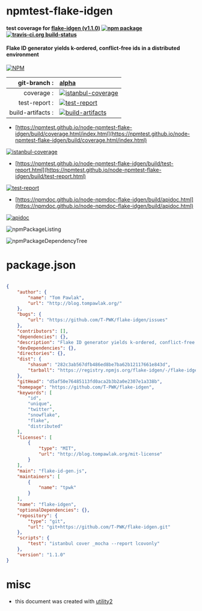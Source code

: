 # npmtest-flake-idgen

#### test coverage for  [flake-idgen (v1.1.0)](https://github.com/T-PWK/flake-idgen)  [![npm package](https://img.shields.io/npm/v/npmtest-flake-idgen.svg?style=flat-square)](https://www.npmjs.org/package/npmtest-flake-idgen) [![travis-ci.org build-status](https://api.travis-ci.org/npmtest/node-npmtest-flake-idgen.svg)](https://travis-ci.org/npmtest/node-npmtest-flake-idgen)

#### Flake ID generator yields k-ordered, conflict-free ids in a distributed environment

[![NPM](https://nodei.co/npm/flake-idgen.png?downloads=true&downloadRank=true&stars=true)](https://www.npmjs.com/package/flake-idgen)

| git-branch : | [alpha](https://github.com/npmtest/node-npmtest-flake-idgen/tree/alpha)|
|--:|:--|
| coverage : | [![istanbul-coverage](https://npmtest.github.io/node-npmtest-flake-idgen/build/coverage.badge.svg)](https://npmtest.github.io/node-npmtest-flake-idgen/build/coverage.html/index.html)|
| test-report : | [![test-report](https://npmtest.github.io/node-npmtest-flake-idgen/build/test-report.badge.svg)](https://npmtest.github.io/node-npmtest-flake-idgen/build/test-report.html)|
| build-artifacts : | [![build-artifacts](https://npmtest.github.io/node-npmtest-flake-idgen/glyphicons_144_folder_open.png)](https://github.com/npmtest/node-npmtest-flake-idgen/tree/gh-pages/build)|

- [https://npmtest.github.io/node-npmtest-flake-idgen/build/coverage.html/index.html](https://npmtest.github.io/node-npmtest-flake-idgen/build/coverage.html/index.html)

[![istanbul-coverage](https://npmtest.github.io/node-npmtest-flake-idgen/build/screenCapture.buildCi.browser.%252Ftmp%252Fbuild%252Fcoverage.lib.html.png)](https://npmtest.github.io/node-npmtest-flake-idgen/build/coverage.html/index.html)

- [https://npmtest.github.io/node-npmtest-flake-idgen/build/test-report.html](https://npmtest.github.io/node-npmtest-flake-idgen/build/test-report.html)

[![test-report](https://npmtest.github.io/node-npmtest-flake-idgen/build/screenCapture.buildCi.browser.%252Ftmp%252Fbuild%252Ftest-report.html.png)](https://npmtest.github.io/node-npmtest-flake-idgen/build/test-report.html)

- [https://npmdoc.github.io/node-npmdoc-flake-idgen/build/apidoc.html](https://npmdoc.github.io/node-npmdoc-flake-idgen/build/apidoc.html)

[![apidoc](https://npmdoc.github.io/node-npmdoc-flake-idgen/build/screenCapture.buildCi.browser.%252Ftmp%252Fbuild%252Fapidoc.html.png)](https://npmdoc.github.io/node-npmdoc-flake-idgen/build/apidoc.html)

![npmPackageListing](https://npmtest.github.io/node-npmtest-flake-idgen/build/screenCapture.npmPackageListing.svg)

![npmPackageDependencyTree](https://npmtest.github.io/node-npmtest-flake-idgen/build/screenCapture.npmPackageDependencyTree.svg)



# package.json

```json

{
    "author": {
        "name": "Tom Pawlak",
        "url": "http://blog.tompawlak.org/"
    },
    "bugs": {
        "url": "https://github.com/T-PWK/flake-idgen/issues"
    },
    "contributors": [],
    "dependencies": {},
    "description": "Flake ID generator yields k-ordered, conflict-free ids in a distributed environment",
    "devDependencies": {},
    "directories": {},
    "dist": {
        "shasum": "282c3ab567dfb486ed8be7ba62b12117661e843d",
        "tarball": "https://registry.npmjs.org/flake-idgen/-/flake-idgen-1.1.0.tgz"
    },
    "gitHead": "d5af50e76485113fd0aca2b3b2a0e2307e1a338b",
    "homepage": "https://github.com/T-PWK/flake-idgen",
    "keywords": [
        "id",
        "unique",
        "twitter",
        "snowflake",
        "flake",
        "distributed"
    ],
    "licenses": [
        {
            "type": "MIT",
            "url": "http://blog.tompawlak.org/mit-license"
        }
    ],
    "main": "flake-id-gen.js",
    "maintainers": [
        {
            "name": "tpwk"
        }
    ],
    "name": "flake-idgen",
    "optionalDependencies": {},
    "repository": {
        "type": "git",
        "url": "git+https://github.com/T-PWK/flake-idgen.git"
    },
    "scripts": {
        "test": "istanbul cover _mocha --report lcovonly"
    },
    "version": "1.1.0"
}
```



# misc
- this document was created with [utility2](https://github.com/kaizhu256/node-utility2)

